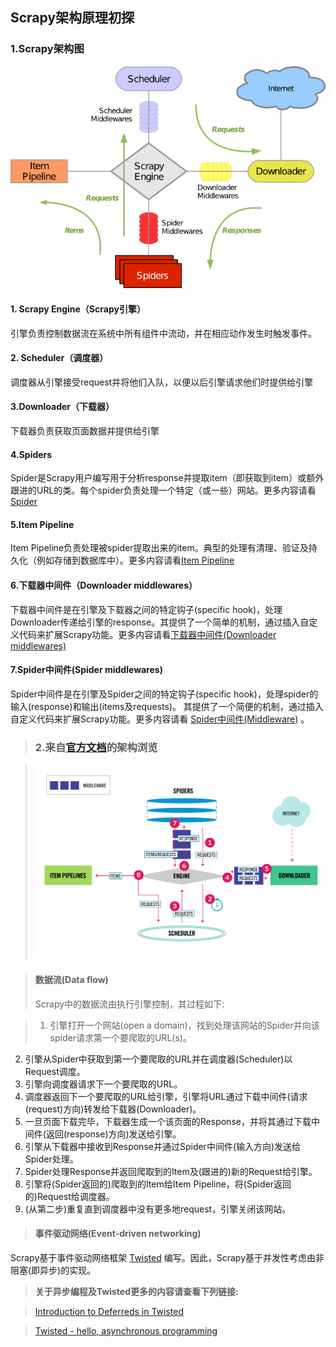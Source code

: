 ## Scrapy架构原理初探

### 1.Scrapy架构图
![Alt text](./images/scrapy_architecture_01.png)
#### 1. Scrapy Engine（Scrapy引擎）
引擎负责控制数据流在系统中所有组件中流动，并在相应动作发生时触发事件。

#### 2. Scheduler（调度器）
调度器从引擎接受request并将他们入队，以便以后引擎请求他们时提供给引擎

#### 3.Downloader（下载器）
下载器负责获取页面数据并提供给引擎

#### 4.Spiders
Spider是Scrapy用户编写用于分析response并提取item（即获取到item）或额外跟进的URL的类。每个spider负责处理一个特定（或一些）网站。更多内容请看[Spider](http://scrapy-chs.readthedocs.io/zh_CN/latest/topics/spiders.html#topics-spiders)

#### 5.Item Pipeline
Item Pipeline负责处理被spider提取出来的item。典型的处理有清理、验证及持久化（例如存储到数据库中）。更多内容请看[Item Pipeline](http://scrapy-chs.readthedocs.io/zh_CN/latest/topics/item-pipeline.html#topics-item-pipeline)

#### 6.下载器中间件（Downloader middlewares）
下载器中间件是在引擎及下载器之间的特定钩子(specific hook)，处理Downloader传递给引擎的response。其提供了一个简单的机制，通过插入自定义代码来扩展Scrapy功能。更多内容请看[下载器中间件(Downloader middlewares)](http://scrapy-chs.readthedocs.io/zh_CN/latest/topics/downloader-middleware.html#topics-downloader-middleware)

#### 7.Spider中间件(Spider middlewares)
Spider中间件是在引擎及Spider之间的特定钩子(specific hook)，处理spider的输入(response)和输出(items及requests)。 其提供了一个简便的机制，通过插入自定义代码来扩展Scrapy功能。更多内容请看 [Spider中间件(Middleware)](http://scrapy-chs.readthedocs.io/zh_CN/latest/topics/spider-middleware.html#topics-spider-middleware) 。




> ### 2.来自[官方文档][guanfang-doc]的架构浏览


> ![Alt text](./images/scrapy_architecture_02.png)

> #### 数据流(Data flow)
> Scrapy中的数据流由执行引擎控制，其过程如下:
 
> 1. 引擎打开一个网站(open a domain)，找到处理该网站的Spider并向该spider请求第一个要爬取的URL(s)。
2. 引擎从Spider中获取到第一个要爬取的URL并在调度器(Scheduler)以Request调度。
3. 引擎向调度器请求下一个要爬取的URL。
4. 调度器返回下一个要爬取的URL给引擎，引擎将URL通过下载中间件(请求(request)方向)转发给下载器(Downloader)。
5. 一旦页面下载完毕，下载器生成一个该页面的Response，并将其通过下载中间件(返回(response)方向)发送给引擎。
6. 引擎从下载器中接收到Response并通过Spider中间件(输入方向)发送给Spider处理。
7. Spider处理Response并返回爬取到的Item及(跟进的)新的Request给引擎。
8. 引擎将(Spider返回的)爬取到的Item给Item Pipeline，将(Spider返回的)Request给调度器。
9. (从第二步)重复直到调度器中没有更多地request，引擎关闭该网站。

> #### 事件驱动网络(Event-driven networking)
Scrapy基于事件驱动网络框架 [Twisted](http://twistedmatrix.com/trac/) 编写。因此，Scrapy基于并发性考虑由非阻塞(即异步)的实现。

> <strong>关于异步编程及Twisted更多的内容请查看下列链接:</strong>

> [Introduction to Deferreds in Twisted](http://twistedmatrix.com/documents/current/core/howto/defer-intro.html)

> [Twisted - hello, asynchronous programming](http://jessenoller.com/2009/02/11/twisted-hello-asynchronous-programming/)





[guanfang-doc]:https://docs.scrapy.org/en/latest/topics/architecture.html